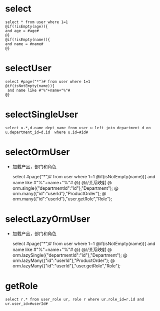select
===
    select * from user where 1=1
    @if(!isEmpty(age)){
    and age = #age#
    @}
    @if(!isEmpty(name)){
    and name = #name#
    @}

selectUser
===

	select #page("*")# from user where 1=1
	@if(isNotEmpty(name)){
	 and name like #"%"+name+"%"#
	@}
	
	
selectSingleUser
===

	select u.*,d.name dept_name from user u left join department d on u.department_id=d.id  where u.id=#id#
	
	
selectOrmUser
===

* 加载产品，部门和角色

    select #page("*")# from user where 1=1
    @if(isNotEmpty(name)){
     and name like #"%"+name+"%"#
    @}
    @//关系映射
    @ orm.single({"departmentId":"id"},"Department");
    @ orm.many({"id":"userId"},"ProductOrder");
    @ orm.many({"id":"userId"},"user.getRole","Role");
	
selectLazyOrmUser
===

* 加载产品，部门和角色

	select #page("*")# from user where 1=1
	@if(isNotEmpty(name)){
	 and name like #"%"+name+"%"#
	@}
	@//关系映射
	@ orm.lazySingle({"departmentId":"id"},"Department");
	@ orm.lazyMany({"id":"userId"},"ProductOrder");
	@ orm.lazyMany({"id":"userId"},"user.getRole","Role");
	

getRole
===

	select r.* from user_role ur, role r where ur.role_id=r.id and ur.user_id=#userId#	
